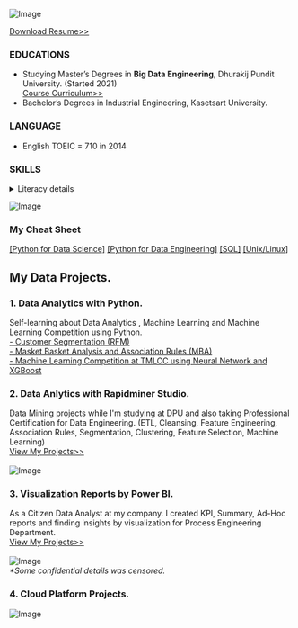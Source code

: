 ![Image](https://github.com/Pakkawatk/portfolio/blob/gh-pages/img/logo.jpg?raw=true)<br />

[Download Resume>>](https://github.com/Pakkawatk/portfolio/blob/gh-pages/files/PAKKAWATK_Resume_2021.pdf)<br />

### EDUCATIONS<br /> 
- Studying Master’s Degrees in **Big Data Engineering**, Dhurakij Pundit University. (Started 2021)<br />
[Course Curriculum>>](https://cite.dpu.ac.th/bigdata/master-bigdata/structure-bigdata.html)<br />
- Bachelor’s Degrees in Industrial Engineering, Kasetsart University.<br />

### LANGUAGE<br />
- English TOEIC = 710 in 2014<br />

### SKILLS

<details>
  <summary>Literacy details</summary>
  
    Official Certificate: Rapidminer Professional<br />
    Intermidiate: Python, MySQL, PosgreSQL, Unix, Linux, Power BI, MS Office<br />
    Beginner (Learning): R, Hadoop ( Map/Reduce ), Spark ( Map/Reduce ), Amazon Web Services, Google Cloud Platform, Mongo DB, H20<br />
 
</details>

![Image](https://github.com/Pakkawatk/portfolio/blob/gh-pages/img/skills.png?raw=true)<br />

### My Cheat Sheet
[[Python for Data Science]](https://cite.dpu.ac.th/bigdata/master-bigdata/structure-bigdata.html)
[[Python for Data Engineering]](https://cite.dpu.ac.th/bigdata/master-bigdata/structure-bigdata.html)
[[SQL]](https://cite.dpu.ac.th/bigdata/master-bigdata/structure-bigdata.html)
[[Unix/Linux]](https://pakkawatk.github.io/portfolio/cc_unix)

## My Data Projects.

### 1. Data Analytics with Python.
Self-learning about Data Analytics , Machine Learning and Machine Learning Competition using Python.<br />
[- Customer Segmentation (RFM)](https://pakkawatk.github.io/portfolio/projects/python/rfm)<br />
[- Masket Basket Analysis and Association Rules (MBA)](https://pakkawatk.github.io/portfolio/projects/python/mba)<br />
[- Machine Learning Competition at TMLCC using Neural Network and XGBoost](https://pakkawatk.github.io/portfolio/projects/python/tmlcc)<br />

### 2. Data Anlytics with Rapidminer Studio.<br />
Data Mining projects while I'm studying at DPU and also taking Professional Certification for Data Engineering. (ETL, Cleansing, Feature Engineering, Association Rules, Segmentation, Clustering, Feature Selection, Machine Learning)<br />
 [View My Projects>>](https://pakkawatk.github.io/portfolio/projects/rapm)<br /><br />
![Image](https://github.com/Pakkawatk/portfolio/blob/gh-pages/img/rapid1.PNG?raw=true)<br />

### 3. Visualization Reports by Power BI.<br /> 
As a Citizen Data Analyst at my company. I created KPI, Summary, Ad-Hoc reports and finding insights by visualization for Process Engineering Department.<br />
 [View My Projects>>](https://pakkawatk.github.io/portfolio/projects/vis/bi)<br /><br />
![Image](https://github.com/Pakkawatk/portfolio/blob/gh-pages/img/bi0.png?raw=true)<br />
_*Some confidential details was censored._<br />

### 4. Cloud Platform Projects.<br />

![Image](https://github.com/Pakkawatk/portfolio/blob/gh-pages/img/rapid1.PNG?raw=true)<br />

